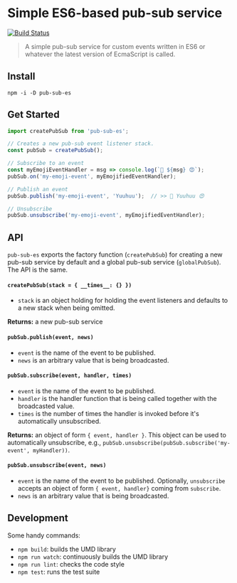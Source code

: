 # Simple ES6-based pub-sub service

[![Build Status](https://travis-ci.org/flekschas/pub-sub.svg?branch=master)](https://travis-ci.org/flekschas/pub-sub)

> A simple pub-sub service for custom events written in ES6 or whatever the latest version of EcmaScript is called.

## Install

```
npm -i -D pub-sub-es
```

## Get Started

```javascript
import createPubSub from 'pub-sub-es';

// Creates a new pub-sub event listener stack.
const pubSub = createPubSub();

// Subscribe to an event
const myEmojiEventHandler = msg => console.log(`🎉 ${msg} 😍`);
pubSub.on('my-emoji-event', myEmojifiedEventHandler);

// Publish an event
pubSub.publish('my-emoji-event', 'Yuuhuu');  // >> 🎉 Yuuhuu 😍

// Unsubscribe
pubSub.unsubscribe('my-emoji-event', myEmojifiedEventHandler);
```

## API

`pub-sub-es` exports the factory function (`createPubSub`) for creating a new pub-sub service by default and a global pub-sub service (`globalPubSub`). The API is the same.

#### `createPubSub(stack = { __times__: {} })`

- `stack` is an object holding for holding the event listeners and defaults to a new stack when being omitted.

**Returns:** a new pub-sub service

#### `pubSub.publish(event, news)`

- `event` is the name of the event to be published.
- `news` is an arbitrary value that is being broadcasted.

#### `pubSub.subscribe(event, handler, times)`

- `event` is the name of the event to be published.
- `handler` is the handler function that is being called together with the broadcasted value.
- `times` is the number of times the handler is invoked before it's automatically unsubscribed.

**Returns:** an object of form `{ event, handler }`. This object can be used to automatically unsubscribe, e.g., `pubSub.unsubscribe(pubSub.subscribe('my-event', myHandler))`.

#### `pubSub.unsubscribe(event, news)`

- `event` is the name of the event to be published. Optionally, `unsubscribe` accepts an object of form `{ event, handler}` coming from `subscribe`. 
- `news` is an arbitrary value that is being broadcasted.

## Development

Some handy commands:

- `npm build`: builds the UMD library
- `npm run watch`: continuously builds the UMD library
- `npm run lint`: checks the code style
- `npm test`: runs the test suite
